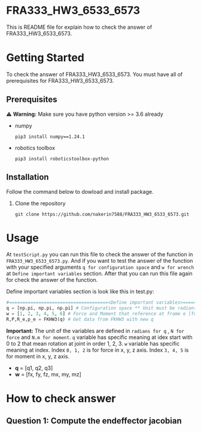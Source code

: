 # FRA333_HW3_6533_6573
This is README file for explain how to check the answer of FRA333_HW3_6533_6573.

# Getting Started
To check the answer of FRA333_HW3_6533_6573. You must have all of prerequisites for FRA333_HW3_6533_6573.
## Prerequisites
⚠️ **Warning:** Make sure you have python version >= 3.6 already
* numpy
    ```
    pip3 install numpy==1.24.1
    ```
* robotics toolbox
    ```
    pip3 install roboticstoolbox-python
    ```
## Installation
Follow the command below to dowload and install package.
1. Clone the repository
    ```
    git clone https://github.com/nakerin7588/FRA333_HW3_6533_6573.git
    ```

# Usage
At `testScript.py` you can run this file to check the answer of the function in `FRA333_HW3_6533_6573.py`. And if you want to test the answer of the function with your specified arguments `q for configuration space` and `w for wrench` at `Define important variables` section. After that you can run this file again for check the answer of the function.

Define important variables section is look like this in test.py:
```Python
#=====================================<Define important variables>==============================================#
q = [np.pi, np.pi, np.pi] # Configuration space ** Unit must be radians
w = [1, 2, 3, 4, 5, 6] # Force and Moment that reference at frame e [force moment]
R,P,R_e,p_e = FKHW3(q) # Get data from FKHW3 with new q
```
**Important:** The unit of the variables are defined in `radians for q` , `N for force` and `N.m for moment`. `q` variable has specific meaning at idex start with 0 to 2 that mean rotation at joint in order 1, 2, 3. `w` variable has specific meaning at index. Index `0, 1, 2` is for force in x, y, z axis. Index `3, 4, 5` is for moment in x, y, z axis.

* **q** = [q1, q2, q3]
* **w** = [fx, fy, fz, mx, my, mz]

# How to check answer
## Question 1: Compute the endeffector jacobian